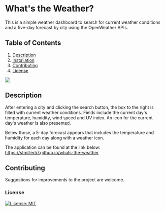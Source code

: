 # What's the Weather?

This is a simple weather dashboard to search for current weather conditions and a five-day forecast by city using the OpenWeather APIs.

## Table of Contents
1. [Description](#description)
2. [Installation](#installation)
2. [Contributing](#contributing)
3. [License](#license)

![](public/assets/Weather.gif)

## Description
After entering a city and clicking the search button, the box to the right is filled with current weather conditions. Fields include the current day's temperature, humidity, wind speed and UV index. An icon for the current day's weather is also presented.

Below those, a 5-day forecast appears that includes the temperature and humidity for each day along with a weather icon.

The application can be found at the link below:
https://stmiller57.github.io/whats-the-weather

## Contributing

Suggestions for improvements to the project are welcome. 

### License
[![License: MIT](https://img.shields.io/badge/License-MIT-yellow.svg)](https://opensource.org/licenses/MIT)